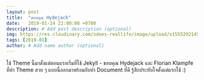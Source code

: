 ```yaml
---
layout: post
title:  "ขอบคุณ Hydejack"
date:   2019-01-24 22:00:08 +0700
description: # Add post description (optional)
img: https://res.cloudinary.com/sdees-reallife/image/upload/v1555292145/Screenshot_20190124-211305.png # Add image post (optional)
tags: [2019-01]
author: # Add name author (optional)
---
```

ใช้ Theme นี้มาตั้งแต่ตอนแรกเริ่มที่ใช้ Jekyll - ขอบคุณ Hydejack และ Florian Klampfe ที่ทำ Theme สวย ๆ แบบนี้ออกมาพร้อมกับทำ Document ที่ดี รู้สึกประทับใจตั้งแต่แรกใช้ :)
